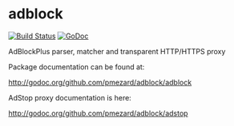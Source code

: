 adblock
=======

[![Build Status](https://travis-ci.org/pmezard/adblock.png?branch=master)](https://travis-ci.org/pmezard/adblock)
[![GoDoc](https://godoc.org/github.com/pmezard/adblock?status.svg)](https://godoc.org/github.com/pmezard/adblock)

AdBlockPlus parser, matcher and transparent HTTP/HTTPS proxy

Package documentation can be found at:

  http://godoc.org/github.com/pmezard/adblock/adblock
  
AdStop proxy documentation is here:

  http://godoc.org/github.com/pmezard/adblock/adstop
